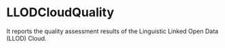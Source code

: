 # LLODCloudQuality
It reports the quality assessment results of the Linguistic Linked Open Data (LLOD) Cloud.
